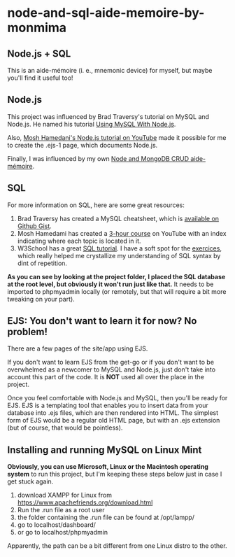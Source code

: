 # node-and-sql-aide-memoire-by-monmima

## Node.js + SQL

This is an aide-mémoire (i. e., mnemonic device) for myself, but maybe you'll find it useful too!

## Node.js

This project was influenced by Brad Traversy's tutorial on MySQL and Node.js. He named his tutorial [Using MySQL With Node.js](https://www.youtube.com/watch?v=EN6Dx22cPRI).

Also, [Mosh Hamedani's Node.js tutorial on YouTube](https://www.youtube.com/watch?v=TlB_eWDSMt4) made it possible for me to create the .ejs-1 page, which documents Node.js.

Finally, I was influenced by my own [Node and MongoDB CRUD aide-mémoire](https://github.com/monmima/node-and-mongodb-crud-aide-memoire-by-monmima).


## SQL

For more information on SQL, here are some great resources:

1. Brad Traversy has created a MySQL cheatsheet, which is [available on Github Gist](https://gist.github.com/bradtraversy/c831baaad44343cc945e76c2e30927b3).
2. Mosh Hamedami has created a [3-hour course](https://www.youtube.com/watch?v=7S_tz1z_5bA) on YouTube with an index indicating where each topic is located in it.
3. W3School has a great [SQL tutorial](https://www.w3schools.com/sql/). I have a soft spot for the [exercices](https://www.w3schools.com/sql/sql_exercises.asp), which really helped me crystallize my understanding of SQL syntax by dint of repetition.

**As you can see by looking at the project folder, I placed the SQL database at the root level, but obviously it won't run just like that.** It needs to be imported to phpmyadmin locally (or remotely, but that will require a bit more tweaking on your part).

## EJS: You don't want to learn it for now? No problem!

There are a few pages of the site/app using EJS.

If you don't want to learn EJS from the get-go or if you don't want to be overwhelmed as a newcomer to MySQL and Node.js, just don't take into account this part of the code. It is **NOT** used all over the place in the project.

Once you feel comfortable with Node.js and MySQL, then you'll be ready for EJS. EJS is a templating tool that enables you to insert data from your database into .ejs files, which are then rendered into HTML. The simplest form of EJS would be a regular old HTML page, but with an .ejs extension (but of course, that would be pointless).

## Installing and running MySQL on Linux Mint

**Obviously, you can use Microsoft, Linux or the Macintosh operating system** to run this project, but I'm keeping these steps below just in case I get stuck again.

1. download XAMPP for Linux from https://www.apachefriends.org/download.html
2. Run the .run file as a root user
3. the folder containing the .run file can be found at /opt/lampp/
4. go to localhost/dashboard/
5. or go to localhost/phpmyadmin

Apparently, the path can be a bit different from one Linux distro to the other.